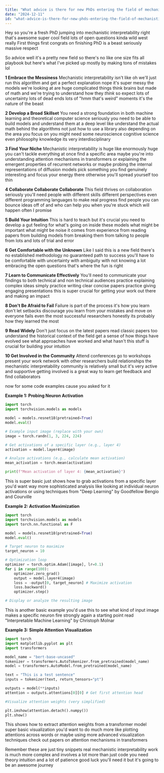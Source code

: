 ```yaml
---
title: "What advice is there for new PhDs entering the field of mechanistic interpretability?"
date: "2024-12-11"
id: "what-advice-is-there-for-new-phds-entering-the-field-of-mechanistic-interpretability"
---
```


Hey so you're a fresh PhD jumping into mechanistic interpretability right that's awesome super cool field  lots of open questions  kinda wild west really  First things first congrats on finishing  PhD is a beast  seriously  massive respect

So advice  well  it's a pretty new field  so there's no like one size fits all playbook  but here's what I've picked up  mostly by making tons of mistakes  lol

**1 Embrace the Messiness**  Mechanistic interpretability isn't like  oh we'll just run this algorithm and get a perfect explanation  nope  it's super messy  the models we're looking at are huge complicated things  think brains but made of math  and  we're trying to understand how they *think*  so expect lots of uncertainty  lots of dead ends  lots of  "hmm that's weird" moments  it's the nature of the beast

**2  Develop a Broad Skillset** You need a strong foundation in both machine learning and theoretical computer science  seriously  you need to be able to build models and understand them at a deep level  like  understand the actual math behind the algorithms not just how to use a library  also  depending on the area you focus on  you might need some neuroscience cognitive science  even philosophy  knowledge  its very interdisciplinary

**3 Find Your Niche** Mechanistic interpretability is huge  like  enormously huge  you can't tackle everything at once  find a specific area  maybe you're into understanding attention mechanisms in transformers  or explaining the emergent properties of recurrent networks or maybe probing the internal representations of diffusion models  pick something you find genuinely interesting  and focus your energy there  otherwise you'll spread yourself too thin

**4 Collaborate  Collaborate Collaborate** This field thrives on collaboration  seriously  you'll need people with different skills  different perspectives  even different programming languages  to make real progress  find people you can bounce ideas off of  and who can help you when you're stuck  which will happen often  I promise

**5 Build Your Intuition**  This is hard to teach  but it's crucial  you need to develop a gut feeling for what's going on inside these models  what might be important  what might be noise  it comes from experience  from reading papers  from building models  from breaking them  from talking to people  from lots and lots of trial and error

**6 Get Comfortable with the Unknown**  Like I said  this is a new field  there's no established methodology  no guaranteed path to success  you'll have to be comfortable with uncertainty  with ambiguity  with not knowing  a lot  embracing the open questions  that's where the fun is  right


**7  Learn to Communicate Effectively**  You'll need to communicate your findings to both technical and non technical audiences  practice explaining complex ideas simply  practice writing clear concise papers  practice giving engaging presentations  this is super crucial for getting your work out there and making an impact


**8  Don't Be Afraid to Fail**  Failure is part of the process  it's how you learn  don't let setbacks discourage you  learn from your mistakes and move on  everyone fails  even the most successful researchers  honestly its probably how they learned the most

**9 Read Widely** Don't just focus on the latest papers  read classic papers too  understand the historical context of the field  get a sense of how things have evolved  see what approaches have worked and what hasn't  this stuff is crucial for building your intuition

**10  Get Involved in the Community** Attend conferences  go to workshops  present your work  network with other researchers  build relationships  the mechanistic interpretability community is relatively small  but it's very active and supportive  getting involved is a great way to learn  get feedback  and find collaborators



 now for some code examples cause you asked for it

**Example 1: Probing Neuron Activation**

```python
import torch
import torchvision.models as models

model = models.resnet18(pretrained=True)
model.eval()

# Example input image (replace with your own)
image = torch.randn(1, 3, 224, 224)

# Get activations of a specific layer (e.g., layer 4)
activation = model.layer4(image)

# Analyze activations (e.g., calculate mean activation)
mean_activation = torch.mean(activation)

print(f"Mean activation of layer 4: {mean_activation}")
```

This is super basic  just shows how to grab activations from a specific layer  you'd want way more sophisticated analysis  like  looking at individual neuron activations  or using techniques from  "Deep Learning" by Goodfellow Bengio and Courville


**Example 2:  Activation Maximization**

```python
import torch
import torchvision.models as models
import torch.nn.functional as F

model = models.resnet18(pretrained=True)
model.eval()

# Target neuron to maximize
target_neuron = 10

# Optimization loop
optimizer = torch.optim.Adam([image], lr=0.1)
for i in range(100):
    optimizer.zero_grad()
    output = model.layer4(image)
    loss = -output[0, target_neuron] # Maximize activation
    loss.backward()
    optimizer.step()

# Display or analyze the resulting image

```

This is another basic example  you'd use this to see what kind of input image makes a specific neuron fire strongly  again a starting point  read "Interpretable Machine Learning" by Christoph Molnar


**Example 3:  Simple Attention Visualization**


```python
import torch
import matplotlib.pyplot as plt
import transformers

model_name = "bert-base-uncased"
tokenizer = transformers.AutoTokenizer.from_pretrained(model_name)
model = transformers.AutoModel.from_pretrained(model_name)

text = "This is a test sentence"
inputs = tokenizer(text, return_tensors="pt")

outputs = model(**inputs)
attention = outputs.attentions[0][0] # Get first attention head

#Visualize attention weights (very simplified)

plt.imshow(attention.detach().numpy())
plt.show()
```

This shows how to extract attention weights from a transformer model  super basic visualization  you'd want to do much more  like  plotting attentions across words  or maybe using  more advanced visualization techniques check out papers on attention mechanisms in transformers

Remember these are just tiny snippets  real mechanistic interpretability work is much more complex  and involves a lot more than just code you need theory  intuition  and  a lot of patience  good luck  you'll need it  but it's going to be an awesome journey
